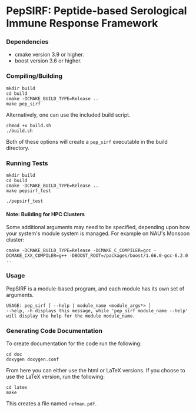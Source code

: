 # PepSIRF: Peptide-based Serological Immune Response Framework  


### Dependencies
- cmake version 3.9 or higher.
- boost version 3.6 or higher.

### Compiling/Building 
```
mkdir build
cd build
cmake -DCMAKE_BUILD_TYPE=Release ..
make pep_sirf
```

Alternatively, one can use the included build script.
```
chmod +x build.sh
./build.sh
```
Both of these options will create a ```pep_sirf``` executable in the build directory.

### Running Tests
```
mkdir build
cd build
cmake -DCMAKE_BUILD_TYPE=Release ..
make pepsirf_test

./pepsirf_test
```
#### Note: Building for HPC Clusters
Some additional arguments may need to be specified, depending upon how your system's
module system is managed. For example on NAU's Monsoon cluster:
```
cmake -DCMAKE_BUILD_TYPE=Release -DCMAKE_C_COMPILER=gcc -DCMAKE_CXX_COMPILER=g++ -DBOOST_ROOT=/packages/boost/1.66.0-gcc-6.2.0 ..
```

### Usage
PepSIRF is a module-based program, and each module has its own set of arguments. 
```
USAGE: pep_sirf [ --help | module_name <module_args*> ] 
--help, -h displays this message, while 'pep_sirf module_name --help' will display the help for the module module_name.
```

### Generating Code Documentation
To create documentation for the code run the following:
```
cd doc
doxygen doxygen.conf
```
From here you can either use the html or LaTeX versions.
If you choose to use the LaTeX version, run the following:
```
cd latex
make
```
This creates a file named ```refman.pdf```.
